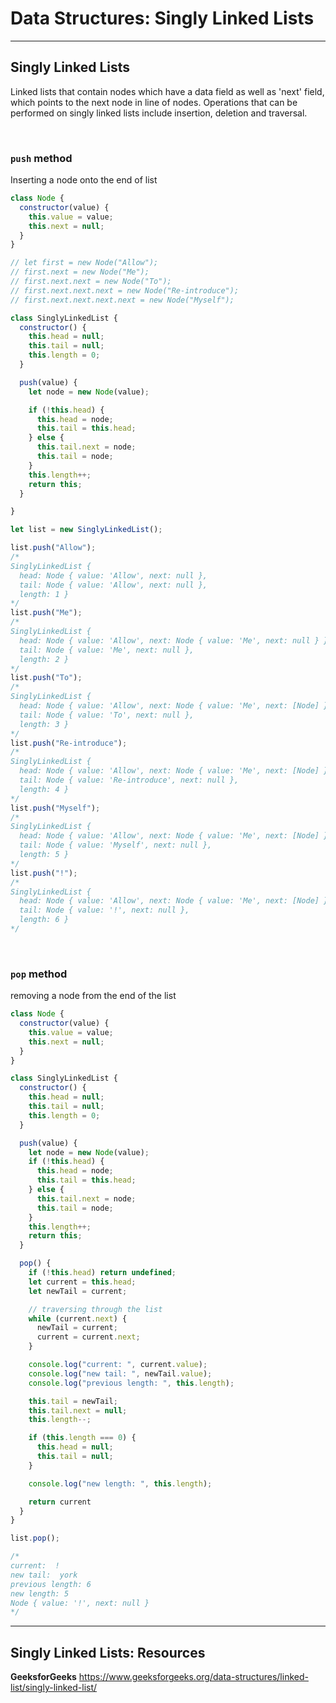 # Data Structures: Singly Linked Lists

---

## Singly Linked Lists

Linked lists that contain nodes which have a data field as well as 'next' field, which points to the next node in line of nodes. Operations that can be performed on singly linked lists include insertion, deletion and traversal.

</br>

### `push` method

Inserting a node onto the end of list

```js
class Node {
  constructor(value) {
    this.value = value;
    this.next = null;
  }
}

// let first = new Node("Allow");
// first.next = new Node("Me");
// first.next.next = new Node("To");
// first.next.next.next = new Node("Re-introduce");
// first.next.next.next.next = new Node("Myself");

class SinglyLinkedList {
  constructor() {
    this.head = null;
    this.tail = null;
    this.length = 0;
  }

  push(value) {
    let node = new Node(value);

    if (!this.head) {
      this.head = node;
      this.tail = this.head;
    } else {
      this.tail.next = node;
      this.tail = node;
    }
    this.length++;
    return this;
  }

}

let list = new SinglyLinkedList();
```

```js
list.push("Allow");
/*
SinglyLinkedList {
  head: Node { value: 'Allow', next: null },
  tail: Node { value: 'Allow', next: null },
  length: 1 }
*/
list.push("Me");
/*
SinglyLinkedList {
  head: Node { value: 'Allow', next: Node { value: 'Me', next: null } },
  tail: Node { value: 'Me', next: null },
  length: 2 }
*/
list.push("To");
/*
SinglyLinkedList {
  head: Node { value: 'Allow', next: Node { value: 'Me', next: [Node] } },
  tail: Node { value: 'To', next: null },
  length: 3 }
*/
list.push("Re-introduce");
/*
SinglyLinkedList {
  head: Node { value: 'Allow', next: Node { value: 'Me', next: [Node] } },
  tail: Node { value: 'Re-introduce', next: null },
  length: 4 }
*/
list.push("Myself");
/*
SinglyLinkedList {
  head: Node { value: 'Allow', next: Node { value: 'Me', next: [Node] } },
  tail: Node { value: 'Myself', next: null },
  length: 5 }
*/
list.push("!");
/*
SinglyLinkedList {
  head: Node { value: 'Allow', next: Node { value: 'Me', next: [Node] } },
  tail: Node { value: '!', next: null },
  length: 6 }
*/
```

</br>

### `pop` method

removing a node from the end of the list

```js
class Node {
  constructor(value) {
    this.value = value;
    this.next = null;
  }
}

class SinglyLinkedList {
  constructor() {
    this.head = null;
    this.tail = null;
    this.length = 0;
  }

  push(value) {
    let node = new Node(value);
    if (!this.head) {
      this.head = node;
      this.tail = this.head;
    } else {
      this.tail.next = node;
      this.tail = node;
    }
    this.length++;
    return this;
  }

  pop() {
    if (!this.head) return undefined;
    let current = this.head;
    let newTail = current;

    // traversing through the list
    while (current.next) {
      newTail = current;
      current = current.next;
    }

    console.log("current: ", current.value);
    console.log("new tail: ", newTail.value);
    console.log("previous length: ", this.length);

    this.tail = newTail;
    this.tail.next = null;
    this.length--;

    if (this.length === 0) {
      this.head = null;
      this.tail = null;
    }

    console.log("new length: ", this.length);

    return current
  }
}
```

```js
list.pop();

/*
current:  !
new tail:  york
previous length: 6
new length: 5
Node { value: '!', next: null }
*/
```

---

## Singly Linked Lists: Resources

**GeeksforGeeks**
<https://www.geeksforgeeks.org/data-structures/linked-list/singly-linked-list/>
